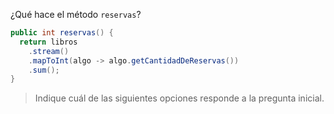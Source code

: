 ¿Qué hace el método `reservas`?

```java
public int reservas() {
  return libros
    .stream()
    .mapToInt(algo -> algo.getCantidadDeReservas())
    .sum();
}
```

> Indique cuál de las siguientes opciones responde a la pregunta inicial.
